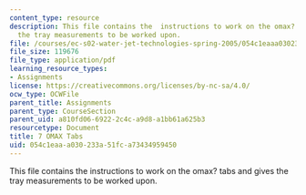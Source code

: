 ```yaml
---
content_type: resource
description: This file contains the  instructions to work on the omax? tabs and gives
  the tray measurements to be worked upon.
file: /courses/ec-s02-water-jet-technologies-spring-2005/054c1eaaa030233a51fca73434959450_MITEC_S02S05_7_omax_tabs.pdf
file_size: 119676
file_type: application/pdf
learning_resource_types:
- Assignments
license: https://creativecommons.org/licenses/by-nc-sa/4.0/
ocw_type: OCWFile
parent_title: Assignments
parent_type: CourseSection
parent_uid: a810fd06-6922-2c4c-a9d8-a1bb61a625b3
resourcetype: Document
title: 7 OMAX Tabs
uid: 054c1eaa-a030-233a-51fc-a73434959450
---
```

This file contains the  instructions to work on the omax? tabs and gives the tray measurements to be worked upon.
